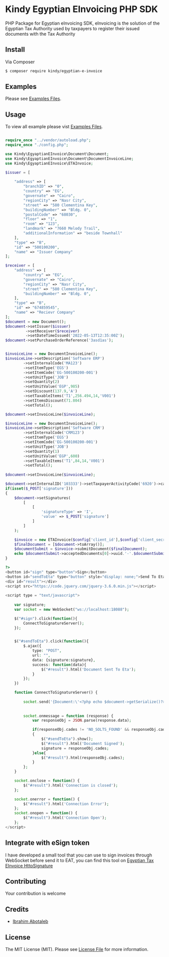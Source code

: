 # Kindy Egyptian EInvoicing PHP SDK

PHP Package for Egyptian eInvoicing SDK, eInvoicing is the solution of the Egyptian Tax Authority used by taxpayers to register their issued documents with the Tax Authority

## Install

Via Composer

``` bash
$ composer require kindy/egyptian-e-invoice
```

## Examples

Please see [Examples Files](examples).

## Usage

To view all example please vist [Examples Files](examples).
``` php

require_once "../vendor/autoload.php";
require_once "./config.php";

use Kindy\EgyaptianEInvoice\Document\Document;
use Kindy\EgyaptianEInvoice\Document\DocumentInvoiceLine;
use Kindy\EgyaptianEInvoice\ETAInvoice;

$issuer = [
    
    "address" => [
        "branchID" => "0",
        "country" => "EG",
        "governate" => "Cairo",
        "regionCity" => "Nasr City",
        "street" => "580 Clementina Key",
        "buildingNumber" => "Bldg. 0",
        "postalCode" => "68030",
        "floor" => "1",
        "room" => "123",
        "landmark" => "7660 Melody Trail",
        "additionalInformation" => "beside Townhall"
    ],
    "type" => "B",
    "id" => "500100200",
    "name" => "Issuer Company"
];

$receiver = [
    "address" => [
        "country" => "EG",
        "governate" => "Cairo",
        "regionCity" => "Nasr City",
        "street" => "580 Clementina Key",
        "buildingNumber" => "Bldg. 0",
    ],
    "type" => "B",
    "id" => "674859545",
    "name" => "Recievr Company"
];
$document = new Document();
$document->setIssuer($issuer)
         ->setReceiver($receiver)
         ->setDateTimeIssued('2022-05-13T12:35:00Z');
$document->setPurchaseOrderReference('3asd1as');


$invoiceLine = new DocumentInvoiceLine();
$invoiceLine->setDescription('Software ERP')
        ->setInternalCode('MA123')
        ->setItemType('EGS')
        ->setItemCode('EG-500100200-001')
        ->setUnitType('JOB')
        ->setQuantity(2)
        ->setUnitValue('EGP',985)
        ->setDiscount(137.9,'A')
        ->setTaxableItems('T1',256.494,14,'V001')
        ->setItemsDiscount(71.804)
        ->setTotal();

$document->setInvoiceLine($invoiceLine);

$invoiceLine = new DocumentInvoiceLine();
$invoiceLine->setDescription('Software CRM')
        ->setInternalCode('CRM123')
        ->setItemType('EGS')
        ->setItemCode('EG-500100200-001')
        ->setUnitType('JOB')
        ->setQuantity(1)
        ->setUnitValue('EGP',600)
        ->setTaxableItems('T1',84,14,'V001')
        ->setTotal();
        
$document->setInvoiceLine($invoiceLine);

$document->setInternalID('103333')->setTaxpayerActivityCode('6920')->calculate();
if(isset($_POST['signature']))
{
    $document->setSignatures(
        [
            [
                'signatureType' => 'I',
                'value' => $_POST['signature']
            ]
        ]
    );

    $invoice = new ETAInvoice($config['client_id'],$config['client_secret'], 'uat');
    $finalDocument = [$document->toArray()];
    $documentSubmit = $invoice->submitDocument($finalDocument);
    echo $documentSubmit->acceptedDocuments[0]->uuid.'-'.$documentSubmit->acceptedDocuments[0]->longId.'-'.$documentSubmit->acceptedDocuments[0]->internalId;
}

?>
<button id="sign" type="button">Sign</button>
<button id="sendToEta" type="button" style="display: none;">Send To Eta</button>
<div id="result"></div>
<script src="https://code.jquery.com/jquery-3.6.0.min.js"></script>
      
<script type = "text/javascript">
    
    var signature;
    var socket = new WebSocket("ws://localhost:18088");

    $("#sign").click(function(){
        ConnectToSignatureServer();
    });


    $("#sendToEta").click(function(){
        $.ajax({
            type: "POST",
            url: "",
            data: {signature:signature},
            success: function(data){
                $("#result").html('Document Sent To Eta');
            }
        });
    })

    function ConnectToSignatureServer() {
    
        socket.send('{Document:\'<?php echo $document->getSerialize()?>\',TokenCertificate:\'Egypt Trust Sealing CA\',Password:\'15775108\'}');
        
        
        socket.onmessage = function (response) { 
            var responseObj = JSON.parse(response.data);

            if(responseObj.cades != 'NO_SOLTS_FOUND' && responseObj.cades != 'PASSWORD_INVAILD' && responseObj.cades != 'CERTIFICATE_NOT_FOUND' && responseObj.cades != 'NO_DEVICE_DETECTED')
            {
                $("#sendToEta").show();
                $("#result").html('Document Signed');
                signature = responseObj.cades;
            }else{
                $("#result").html(responseObj.cades);
            }
        };
    }

    socket.onclose = function() { 
        $("#result").html('Connection is closed');
    };

    socket.onerror = function() { 
        $("#result").html('Connection Error');
    };
    socket.onopen = function() { 
        $("#result").html('Connection Open');
    };
</script>
```
## Integrate with eSign token
I have developed a small tool that you can use to sign invoices through WebSocket before send it to EAT, you can find this tool on [Egyptian Tax EInvoice HttpSignature](https://github.com/mrkindy/ETAInvoiceHttpSignature)

## Contributing

Your contribution is welcome

## Credits

- [Ibrahim Abotaleb](https://github.com/mrkindy)

## License

The MIT License (MIT). Please see [License File](LICENSE) for more information.
